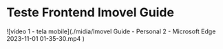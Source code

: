 # Teste Frontend Imovel Guide

![vídeo 1 - tela mobile](./midia/Imovel Guide - Personal 2 - Microsoft​ Edge 2023-11-01 01-35-30.mp4
)
